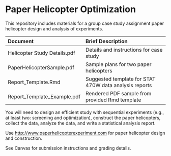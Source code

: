 # Paper Helicopter Optimization

This repository includes materials for a group case study assignment paper helicopter design and analysis of experiments. 


| Document                   | Brief Description            |
|:---------------------------|:-----------------------------|
| Helicopter Study Details.pdf   | Details and instructions for case study | 
| PaperHelicopterSample.pdf   | Sample plans for two paper helicopters | 
| Report_Template.Rmd        | Suggested template for STAT 470W data analysis reports | 
| Report_Template_Example.pdf | Rendered PDF sample from provided Rmd template | 

You will need to design an efficient study with sequential experiments (e.g., at least two: screening and optimization), construct the paper helicopters, collect the data, analyze the data, and write a statistical analysis report.

Use <http://www.paperhelicopterexperiment.com> for paper helicopter design and construction. 


See Canvas for submission instructions and grading details.
